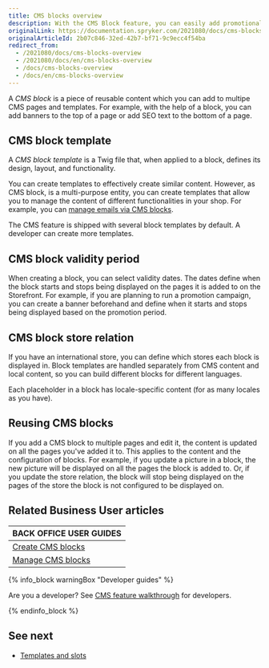 ```yaml
---
title: CMS blocks overview
description: With the CMS Block feature, you can easily add promotional banners and define validity date ranges to emphasize specific, time-limited content.
originalLink: https://documentation.spryker.com/2021080/docs/cms-blocks-overview
originalArticleId: 2b07c846-32ed-42b7-bf71-9c9ecc4f54ba
redirect_from:
  - /2021080/docs/cms-blocks-overview
  - /2021080/docs/en/cms-blocks-overview
  - /docs/cms-blocks-overview
  - /docs/en/cms-blocks-overview
---
```


A *CMS block* is a piece of reusable content which you can add to multipe CMS pages and templates. For example, with the help of a block, you can add banners to the top of a page or add SEO text to the bottom of a page.

## CMS block template

A *CMS block template* is a Twig file that, when applied to a block, defines its design, layout, and functionality.

You can create templates to effectively create similar content. However, as CMS block, is a multi-purpose  entity, you can create templates that allow you to manage the content of different functionalities in your shop. For example, you can [manage emails via CMS blocks](/docs/scos/dev/features/{{page.version}}/cms/cms-feature-overview/email-as-a-cms-block-overview.html).

The CMS feature is shipped with several block templates by default. A developer can create more templates.

## CMS block validity period

When creating a block, you can select validity dates. The dates define when the block starts and stops being displayed on the pages it is added to on the Storefront. For example, if you are planning to run a promotion campaign, you can create a banner beforehand and define when it starts and stops being displayed based on the promotion period.


## CMS block store relation

If you have an international store, you can define which stores each block is displayed in. Block templates are handled separately from CMS content and local content, so you can build different blocks for different languages.

Each placeholder in a block has locale-specific content (for as many locales as you have).


## Reusing CMS blocks

If you add a CMS block to multiple pages and edit it, the content is updated on all the pages you've added it to.
This applies to the content and the configuration of blocks. For example, if you update a picture in a block, the new picture will be displayed on all the pages the block is added to. Or, if you update the store relation, the block will stop being displayed on the pages of the store the block is not configured to be displayed on.


<!---

You can create connections to other objects like Customer Groups (show a block only for a specific group) or Countries (show a block for products from a specific country).

## CMS block templates

### Category Blocks
Category blocks are blocks that can be embedded into the category template, for which we can specify on which specific categories we want them to be rendered.

For example, we have a Christmas sale that affects the categories  related to toys and sweets. We want to apply the following discount rule for these categories: "When you buy 3 products from this category, the product with a lower price is  free".

We would like to promote this sale by placing a block that displays the discount rule on the affected categories only.

### Product Blocks
Product blocks are blocks that can be embedded in the product template, for which we can specify on which specific product we want them to be rendered.


--->

## Related Business User articles

|BACK OFFICE USER GUIDES|
|---|
| [Create CMS blocks](/docs/scos/user/user-guides/{{page.version}}/back-office-user-guide/content/blocks/creating-cms-blocks.html)  |
| [Manage CMS blocks](/docs/scos/user/user-guides/{{page.version}}/back-office-user-guide/content/blocks/managing-cms-blocks.html)  |

{% info_block warningBox "Developer guides" %}

Are you a developer? See [CMS feature walkthrough](/docs/scos/dev/feature-walkthroughs/{{page.version}}/cms-feature-walkthrough/cms-feature-walkthrough.html) for developers.

{% endinfo_block %}

## See next

* [Templates and slots](/docs/scos/dev/features/{{page.version}}/cms/cms-feature-overview/templates-and-slots-overview.html)

